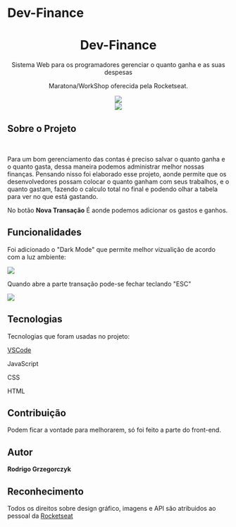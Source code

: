 # Dev-Finance
 
<h1 align="center">Dev-Finance</h1>
<p align="center">Sistema Web para os programadores gerenciar o quanto ganha e as suas despesas</p>

<p align="center">Maratona/WorkShop oferecida pela Rocketseat.</p>

<p align="center">
  <img src="https://i.ibb.co/mGGjzQW/light.png"/>
  <br/><img src="https://camo.githubusercontent.com/5037a5bac931e6f3d76ddfb57783ab96e4e2089f/68747470733a2f2f696d672e736869656c64732e696f2f6769746875622f6c6963656e73652f61647279616e33302f70726f6666793f6c6f676f3d676e75267374796c653d666f722d7468652d6261646765"/>
  </p>
          
<h2>Sobre o Projeto</h2>
<br>
<p>Para um bom gerenciamento das contas é preciso salvar o quanto ganha e o quanto gasta, dessa maneira podemos administrar melhor nossas finanças. Pensando nisso foi elaborado esse projeto, aonde permite que os desenvolvedores possam colocar o quanto ganham com seus trabalhos, e o quanto gastam, fazendo o calculo total no final e podendo olhar a tabela para ver no que está gastando.</p>
<p>No botão <strong>Nova Transação</strong> É aonde podemos adicionar os gastos e ganhos.</p>

<h2>Funcionalidades</h2>
<p>Foi adicionado o "Dark Mode" que permite melhor vizualição de acordo com a luz ambiente:</p>
 <img src="https://i.ibb.co/QCzPWW3/dark.pngg"/>
 
 <p>Quando abre a parte transação pode-se fechar teclando "ESC"</p>
 <img src="https://i.ibb.co/526H6d8/novatransa-o.png" >

<h2>Tecnologias</h2>
<p>Tecnologias que foram usadas no projeto:</p>
<a href="https://code.visualstudio.com/" rel"nofollow">VSCode</a>
<p>JavaScript</p>
<p>CSS</p>
<p>HTML</p>

<h2>Contribuição</h2>
<p>Podem ficar a vontade para melhorarem, só foi feito a parte do front-end.</p>

<h2>Autor</h2>
<p><strong>Rodrigo Grzegorczyk</strong></p>

<h2>Reconhecimento</h2>
<p>Todos os direitos sobre design gráfico, imagens e API são atribuidos ao pessoal da <a href="https://github.com/Rocketseat" rel"nofollow">Rocketseat</a></p>

